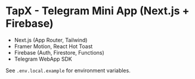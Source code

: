 # TapX - Telegram Mini App (Next.js + Firebase)

- Next.js (App Router, Tailwind)
- Framer Motion, React Hot Toast
- Firebase (Auth, Firestore, Functions)
- Telegram WebApp SDK

See `.env.local.example` for environment variables.
